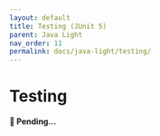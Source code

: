 ```yaml
---
layout: default
title: Testing (JUnit 5)
parent: Java Light
nav_order: 11
permalink: docs/java-light/testing/
---
```


# Testing

**🚧 Pending...**
